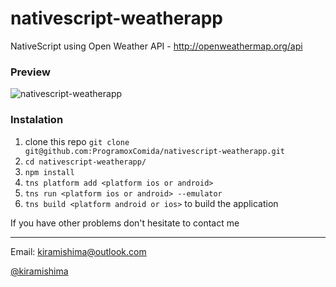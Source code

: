 # nativescript-weatherapp
NativeScript using Open Weather API - http://openweathermap.org/api

### Preview

![nativescript-weatherapp](https://appetize.io/embed/3bbh5haqgfn46f5hx4x2qfgmxc?device=nexus5&scale=75&orientation=portrait&osVersion=5.1)

### Instalation

1. clone this repo `git clone git@github.com:ProgramoxComida/nativescript-weatherapp.git`
2. `cd nativescript-weatherapp/`
3. `npm install`
4. `tns platform add <platform ios or android>`
4. `tns run <platform ios or android> --emulator`
5. `tns build <platform android or ios>` to build the application


If you have other problems don't hesitate to contact me


-----

Email: kiramishima@outlook.com

[@kiramishima](http://twitter.com/kiramishima)
